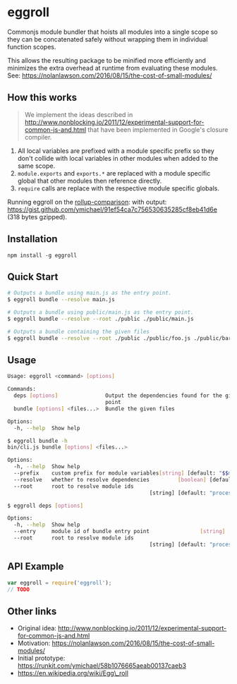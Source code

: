 # eggroll

Commonjs module bundler that hoists all modules into a single scope so they can
be concatenated safely without wrapping them in individual function scopes.

This allows the resulting package to be minified more efficiently and minimizes
the extra overhead at runtime from evaluating these modules. See:
https://nolanlawson.com/2016/08/15/the-cost-of-small-modules/

## How this works

> We implement the ideas described in
> http://www.nonblocking.io/2011/12/experimental-support-for-common-js-and.html
> that have been implemented in Google's closure compiler.

1. All local variables are prefixed with a module specific prefix so they don't
   collide with local variables in other modules when added to the same scope.
2. `module.exports` and `exports.*` are replaced with a module specific global
   that other modules then reference directly.
3. `require` calls are replace with the respective module specific globals.

Running eggroll on the
[rollup-comparison](https://github.com/nolanlawson/rollup-comparison): with output:
https://gist.github.com/ymichael/91ef54ca7c756530635285cf8eb41d6e (318 bytes gzipped).

## Installation

```
npm install -g eggroll
```

## Quick Start

```sh
# Outputs a bundle using main.js as the entry point.
$ eggroll bundle --resolve main.js

# Outputs a bundle using public/main.js as the entry point.
$ eggroll bundle --resolve --root ./public ./public/main.js

# Outputs a bundle containing the given files
$ eggroll bundle --resolve --root ./public ./public/foo.js ./public/bar.js
```

## Usage

```sh
Usage: eggroll <command> [options]

Commands:
  deps [options]               Output the dependencies found for the given entry
                               point
  bundle [options] <files...>  Bundle the given files

Options:
  -h, --help  Show help                                                [boolean]
```

```sh
$ eggroll bundle -h
bin/cli.js bundle [options] <files...>

Options:
  -h, --help  Show help                                                [boolean]
  --prefix    custom prefix for module variables[string] [default: "$$module$$"]
  --resolve   whether to resolve dependencies         [boolean] [default: false]
  --root      root to resolve module ids
                                             [string] [default: "process.cwd()"]
```

```sh
$ eggroll deps [options]

Options:
  -h, --help  Show help                                                [boolean]
  --entry     module id of bundle entry point                [string] [required]
  --root      root to resolve module ids
                                             [string] [default: "process.cwd()"]
```

## API Example

```js
var eggroll = require('eggroll');
// TODO

```

## Other links
- Original idea: http://www.nonblocking.io/2011/12/experimental-support-for-common-js-and.html
- Motivation: https://nolanlawson.com/2016/08/15/the-cost-of-small-modules/
- Initial prototype: https://runkit.com/ymichael/58b1076665aeab00137caeb3
- https://en.wikipedia.org/wiki/Egg\_roll
